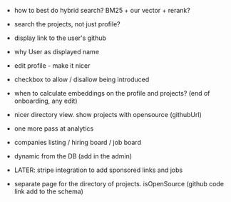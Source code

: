 - how to best do hybrid search? BM25 + our vector + rerank?

- search the projects, not just profile?

- display link to the user's github

- why User as displayed name

- edit profile - make it nicer

- checkbox to allow / disallow being introduced

- when to calculate embeddings on the profile and projects? (end of onboarding, any edit)

- nicer directory view. show projects with opensource (githubUrl)

- one more pass at analytics

- companies listing / hiring board / job board

- dynamic from the DB (add in the admin)

- LATER: stripe integration to add sponsored links and jobs

- separate page for the directory of projects. isOpenSource (github code link add to the schema)
